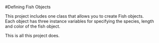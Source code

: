 #Defining Fish Objects

This project includes one class that allows you to create Fish objects.  
Each object has three instance variables for specifying the species, length
and color of the fish object.

This is all this project does.
